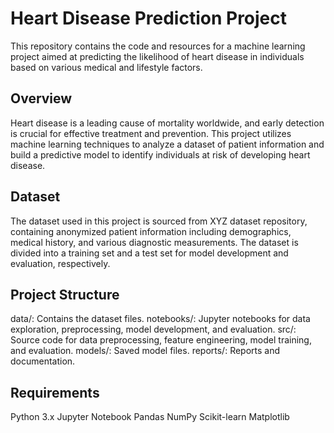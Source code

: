 <h1>Heart Disease Prediction Project</h1>
This repository contains the code and resources for a machine learning project aimed at predicting the likelihood of heart disease in individuals based on various medical and lifestyle factors.

<h2>Overview</h2>
Heart disease is a leading cause of mortality worldwide, and early detection is crucial for effective treatment and prevention. This project utilizes machine learning techniques to analyze a dataset of patient information and build a predictive model to identify individuals at risk of developing heart disease.

<h2>Dataset</h2>
The dataset used in this project is sourced from XYZ dataset repository, containing anonymized patient information including demographics, medical history, and various diagnostic measurements. The dataset is divided into a training set and a test set for model development and evaluation, respectively.

<h2>Project Structure</h2>
data/: Contains the dataset files.
notebooks/: Jupyter notebooks for data exploration, preprocessing, model development, and evaluation.
src/: Source code for data preprocessing, feature engineering, model training, and evaluation.
models/: Saved model files.
reports/: Reports and documentation.

<h2>Requirements</h2>
Python 3.x
Jupyter Notebook
Pandas
NumPy
Scikit-learn
Matplotlib
